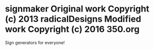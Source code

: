 signmaker
Original work Copyright (c) 2013 radicalDesigns
Modified work Copyright (c) 2016 350.org
============

Sign generators for everyone!
